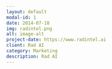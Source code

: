 ```yaml
---
layout: default
modal-id: 1
date: 2014-07-18
img: radintel.png
alt: image-alt
project-date: https://www.radintel.ai
client: Rad AI
category: Marketing
description: Rad AI
---
```

